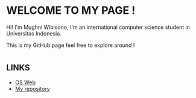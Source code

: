 # WELCOME TO MY PAGE ! #
Hi! I'm Mughni Wibisono, I'm an international computer science student in Universitas Indonesia.

This is my GitHub page feel free to explore around !
#
## LINKS ##
* [OS Web](https://os.vlsm.org/)
* [My repository](https://github.com/MughniWibisono/os212)
